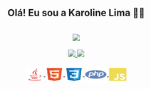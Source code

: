 <div align="center"> 

  
## Olá! Eu sou a Karoline Lima 🙂👋


<br/>

<div> 
    <a href="https://www.linkedin.com/in/karoline-lima/" target="_blank"><img src="https://img.shields.io/badge/-LinkedIn-%230077B5?style=for-the-badge&logo=linkedin&logoColor=white" target="_blank"></a>     
</div>

<br/>

<div>
  <a href="https://github.com/KarolineLima">
  <img height="180em" src="https://github-readme-stats.vercel.app/api?username=karolinelima&show_icons=true&theme=material-palenight&include_all_commits=true&count_private=true"/>
  <img height="180em" src="https://github-readme-stats.vercel.app/api/top-langs/?username=karolinelima&layout=compact&langs_count=7&theme=material-palenight"/>
</div>
  

  
 <div style="display: inline_block"><br>
    <img align="center" alt="Karol-Java" height="30" width="40" src="https://raw.githubusercontent.com/devicons/devicon/master/icons/java/java-plain.svg">
    <img align="center" alt="Karol-HTML" height="30" width="40" src="https://raw.githubusercontent.com/devicons/devicon/master/icons/html5/html5-original.svg">
    <img align="center" alt="Karol-CSS" height="30" width="40" src="https://raw.githubusercontent.com/devicons/devicon/master/icons/css3/css3-original.svg"> 
    <img align="center" alt="Karol-php" height="40" width="50" src="https://raw.githubusercontent.com/devicons/devicon/master/icons/php/php-plain.svg">
    <img align="center" alt="Karol-Js" height="30" width="40" src="https://raw.githubusercontent.com/devicons/devicon/master/icons/javascript/javascript-plain.svg">
 </div>
  
 </div>
  
<!--
**KarolineLima/KarolineLima** is a ✨ _special_ ✨ repository because its `README.md` (this file) appears on your GitHub profile.

Here are some ideas to get you started:

- 🔭 I’m currently working on ...
- 🌱 I’m currently learning ...
- 👯 I’m looking to collaborate on ...
- 🤔 I’m looking for help with ...
- 💬 Ask me about ...
- 📫 How to reach me: ...
- 😄 Pronouns: ...
- ⚡ Fun fact: ...
-->
